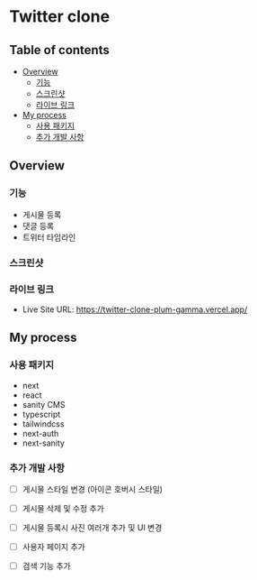 # Twitter clone

## Table of contents

- [Overview](#overview)
  - [기능](#기능)
  - [스크린샷](#스크린샷)
  - [라이브 링크](#라이브-링크)
- [My process](#my-process)
  - [사용 패키지](#사용-패키지)
  - [추가 개발 사항](#추가-개발-사항)

## Overview

### 기능

- 게시물 등록
- 댓글 등록 
- 트위터 타임라인

### 스크린샷


### 라이브 링크

- Live Site URL: https://twitter-clone-plum-gamma.vercel.app/

## My process

### 사용 패키지

- next
- react
- sanity CMS
- typescript
- tailwindcss
- next-auth
- next-sanity

### 추가 개발 사항

- [ ] 게시물 스타일 변경 (아이콘 호버시 스타일)
- [ ] 게시물 삭제 및 수정 추가 
- [ ] 게시물 등록시 사진 여러개 추가 및 UI 변경 
- [ ] 사용자 페이지 추가 
- [ ] 검색 기능 추가

